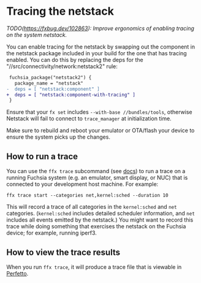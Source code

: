# Tracing the netstack

_TODO(https://fxbug.dev/102863): Improve ergonomics of enabling tracing on the_
_system netstack._

You can enable tracing for the netstack by swapping out the component in the
netstack package included in your build for the one that has tracing enabled.
You can do this by replacing the deps for the
"//src/connectivity/network:netstack2" rule:

```diff
 fuchsia_package("netstack2") {
   package_name = "netstack"
-  deps = [ "netstack:component" ]
+  deps = [ "netstack:component-with-tracing" ]
 }
```

Ensure that your `fx set` includes `--with-base //bundles/tools`, otherwise
Netstack will fail to connect to `trace_manager` at initialization time.

Make sure to rebuild and reboot your emulator or OTA/flash your device to
ensure the system picks up the changes.

## How to run a trace

You can use the `ffx trace` subcommand (see [docs][ffx-trace]) to run a trace on
a running Fuchsia system (e.g. an emulator, smart display, or NUC) that is
connected to your development host machine. For example:

```
ffx trace start --categories net,kernel:sched --duration 10
```

This will record a trace of all categories in the `kernel:sched` and `net`
categories. (`kernel:sched` includes detailed scheduler information, and `net`
includes all events emitted by the netstack.) You might want to record this
trace while doing something that exercises the netstack on the Fuchsia device;
for example, running iperf3.

## How to view the trace results

When you run `ffx trace`, it will produce a trace file that is viewable in
[Perfetto](https://ui.perfetto.dev/).

[ffx-trace]: https://fuchsia.dev/fuchsia-src/development/sdk/ffx/record-traces

